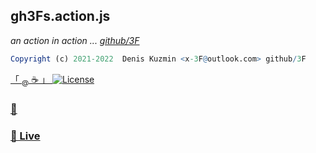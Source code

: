 
## gh3Fs.action.js

*an action in action ... [github/3F](https://github.com/3F)*

```r
Copyright (c) 2021-2022  Denis Kuzmin <x-3F@outlook.com> github/3F
```

[ 「 <sub>@</sub> ☕ 」 ](https://3F.github.io/Donation/) [![License](https://img.shields.io/badge/License-MIT-74A5C2.svg)](https://github.com/3F/gh3Fs.action.js/blob/master/License.txt)


### [🎫](https://twitter.com/github3F/status/1459231793845092357)
### [📸 Live](https://github.com/3F)
